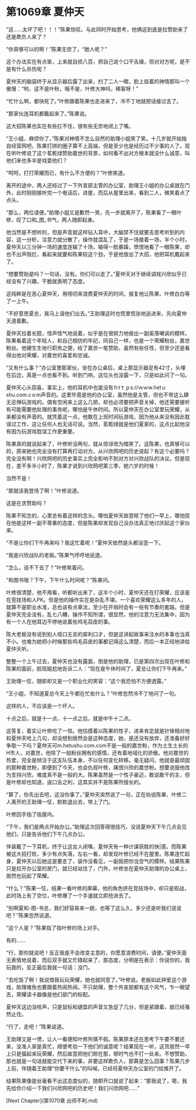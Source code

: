 # 第1069章 夏仲天

“这……太坏了吧！！！”陈果惊叹。与此同时开始思考，他俩这到底是拉赞助来了还是欺负人来了？

“你真够可以的啊！”陈果无奈了，“她人呢？”

这个办法实在有点笨，上来就自损八百，把自己说个口干舌燥，但对对方呢，是不是有什么杀伤呢？

夏仲天的脑袋终于从显示器后露了出来，扫了二人一眼，脸上挂着的神情那叫一个傲慢：“哟，这不是叶秋，哦不是，叶修大神吗，稀客呀！”

“忙什么啊，都快死了。”叶修跟着陈果也走进来了，冷不丁地就把话接过去了。

“那家伙连耳机都戴起来了。”陈果说。

这大招陈果也实在有些扛不住，很有些无奈地闭上了嘴。

“王小姐，麻烦你了。”陈果对神情不怎么自然的助理小姐笑了笑。十几岁就开始独自经营网吧，陈果打拼的圈子算不上高端，但是至少也是经历过不少事的人了。现在听叶修说了这个茗乾绿赞助嘉世的背景，如何看不出对方根本就没什么诚意，叫他们来也多半是戏耍他们？

“呵呵，打打荣耀而已，有什么不方便的？”叶修笑道。

离开的途中，两人还经过了一下外宣部主管的办公室，助理王小姐的办公桌就在门外，此时刚刚接听完一个电话后，进屋，而后从屋里出来，看到二人，微笑着点了点头。

“那么，两位请便。”助理小姐又是歉然一笑，先一步就离开了。陈果看了一眼叶修，叹了口和_图_书气，两人随即起身。

他当然是不想听的，但是声音就这样钻入耳中，大脑禁不住就要去思考听到的内容，这一分析，注意力就分散了，操作就混乱了，于是一场接着一场，半个小时，夏仲天以三分钟一场的速度连输了十场，输得一脸暴躁，愤恨地看了一眼陈果，却也不出声阻拦，看起来就要和陈果较这个劲，于是他放出了大招，他把耳机戴起来了。

“想要赞助是吗？一句话，没有。你们可以走了。”夏仲天对于继续调戏兴欣似乎已经没有了兴趣，干脆就表明了态度。

这纯粹是在恶心夏仲天，用唠叨来浪费夏仲天的时间，报复他让陈果、叶修白白等了一上午。

“不好意思夏总，我马上请他们出去。”王助理这时也慌里慌张地追进来，先向夏仲天道着歉。

夏仲天拉着长腔，怪声怪气地说着，似乎是在很努力地做出一副奚落嘲讽的模样。陈果看着这个年轻人，和自己相仿的年纪，同自己一样，也是一个荣耀粉丝，嘉世粉丝。他硬生生地行职务之便，给了嘉世一笔赞助，虽然有些任性，但至少还是看得出他对荣耀，对嘉世的喜爱和忠诚。

“又有什么事？”办公室里那家伙，坐在办公桌后，桌上那显示器足有42寸，头埋在后边，真是一点也看不到。听到门响，这位头也没露一下，只是如此问了一句。

夏仲天心头窃喜，事实上，他的耳机中也是没有ｈtｔｐs://ｗｗw.hetｕshu.com.cｏm声音的。这里毕竟是他的办公室，虽然他是主管，但也不带这么肆无忌惮玩游戏的。偶有空闲来上这么几把，却也必须要把声音关掉，他还需要接听有可能需要他处理的事务呢，哪怕是午休时间。所以夏仲天在办公室里玩荣耀，从来都没有声音的。就凭着这一点，他敢在上班时间玩游戏，因为他从来没有因此耽误过工作，这让任何人也无话可说。当然，茗乾绿就是他们夏家的，这点比起他没有因为玩游戏耽误工作更重要。

陈果真的就说起来了，叶修听没两句，就从惊讶改为暗笑了。这陈果，也真够可以的，原来她也完全没有打算再打动对方。从兴欣网吧的历史说起？有这个必要吗？完全没有啊！兴欣网吧的历史事实上完全影响不到对方对兴欣战队的决议。但是现在，差不多半小时了，陈果才说到兴欣网吧第三季，她六岁的时候！

当然不是！

“那就该我登场了啊！”叶修说道。

这是在求赞助吗？

陈果不知怎的，心里总有着这样的念头。哪怕夏仲天故意晾了他们一早上，哪怕现在他是这样一副不尊重的态度，但是陈果却发现自己没办法真正地讨厌起这个家伙来。

“不是让你们下午再来吗？我这忙着呢！”夏仲天依然是头都没歪一下。

“我是兴欣战队的老板。”陈果气哼哼地说道。

“怎么，说不下去了？”叶修笑着问。

“和图书哦？下午，下午什么时间呢？”陈果问。

叶修很清楚，他不用看，听都听出来了，这半个小时，夏仲天还在打荣耀，应该是在竞技场和人PK。但是他的操作实在是杂乱不堪，一个喜欢荣耀这么多年的人，就算不是职业水准，总也该有点章法，至少在开局时会有一些有节奏的套路。但是夏仲天完全没有，乱七八糟，操作不知所谓，很显然，他的注意力无法集中，因为有一个人在他耳边不停地说着些鸡毛蒜皮的事。

陈大老板没有说到别人哑口无言的犀利口才，但是这讲起故事来注水的本事也当真不小。也难为她把小时候那些鸡毛蒜皮的事都记得这么清楚，而后一本正经地讲给夏仲天听。

整整一个上午过去，夏仲天也没有露面，倒是他的助理，已是第四次出现在叶修和陈果的面前，脸现尴尬地告诉二人：“现在是午休时间了，夏总让你们下午再来。”

王助理一怔，随即却又是一个职业化的笑容：“这个我恐怕不方便透露。”

“王小姐，不知道夏总今天上午都在忙些什么？”叶修忽然冷不丁地问了一句。

这样的人，不应该是一个坏人。

十点之后，就是十一点，十一点之后，就是中午十二点。

这答复，着实让叶修吃了一惊。他估摸着以陈果的性子，进来肯定就是针锋相对地和夏仲天呛上几句，却没想到居然会是这种态度，她，是还没有放弃，还准备好好争取一下吗？夏仲天可m.hetushu.com.com不是一般的嘉世粉，作为土生土长的H市人，对嘉世，他除了一般粉丝拥有的感情，还有着地域化的骄傲。他对嘉世的热爱，完全是倾注于这支队伍本身，不以任何变化转移。毫无疑问，他就是最顽固的那种嘉世粉，即便到了今天，也会仇视叶修，痛恨兴欣的嘉世粉。想要说服他改为支持兴欣，难度真不是一般的大。陈果虽然是一个性子豪迈，敢说敢干的主，但是叶修却也知道，逞口舌之利，这其实并不是陈果所擅长的。

“算了，你先出去吧，这没你事了。”夏仲天突然说了一句，正在劝说陈果、叶修二人离开的王助理一怔，默默退出去，带上了门。

叶修回手指了指屋内。

“下午，我们是两点开始办公。”助理这次回答得很技巧，没说夏仲天下午几点会见他们，只是告诉他们下午几点办公。

佯装戴了一下耳机，终于让这女人闭嘴，夏仲天有一种计谋获胜的快|感。而陈果被这大招打败，多少有点失落，左右一看，却发现叶修已经不在屋里。陈果连忙起身，夏仲天以后她这是要走了，装作没看见，一副我把你当空气的模样。结果陈果只是拉开办公室的房门，就已经站住了，门外，叶修坐在夏仲天助理的办公桌上，居然也玩起了荣耀。

“什么？”陈果一怔，结果一看叶修的屏幕，他的角色挤在竞技场中，却只是观战，此时场上有了空位，叶修爆了一个手速就立即抢进去了。

“别啊夏和-图-书总，我们好容易来一趟，也等了这么久，多少还是听我们说说吧？”陈果忽然说道。

“这个人是？”陈果指了指叶修的场上对手。

有的……

“行，那你就说吧！反正我是不会改变主意的，你愿意浪费时间，请便。”夏仲天面无表情地说着，而后双手就又忙碌起来了，那态度，分明是在表示：你说你的，我玩我的，反正最后我就一句话：没门。

“去吃饭了啊！我说借我玩玩荣耀，她也就同意了。”叶修说。老板如此钟爱这个游戏，助理难免也要跟着热闹热闹，不只助理，整个外宣部都有这个风气，乍一眼望去，荣耀读卡器像是他们部门的标配。

夏仲天这边没吱声，只是鼠标和键盘的声音又急促了几分，但是紧跟着，就已经戛然止住。

“行了，走吧！”陈果说道。

王助理又是一愣，让人一看便知叶修所猜不假。陈果原本还在思考下午要不要还来，没准人家是真忙，顺便考验一下他们的诚意呢？结果现在一听，这货居然一早上只是猫起来玩荣耀，然后故意把他们晾在那，顿时气也不打一处来。不想赞助，那也就是一句话就能交代下来的事，非要这样欺负人，那算是怎么回事？陈果几步上前，伴随着王助理“你要干什么”的叫喊，已经将夏仲天办公室的门给推开了。

结果陈果像是丝毫看不出这态度似的，随即开口就说了起来：“那我说了，嗯，我先给你介绍一下我们兴欣网吧的历史吧！我们兴欣网吧……”



[Next Chapter](第1070章 出师不利.md)